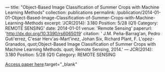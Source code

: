 —
title: "Object-Based Image Classification of Summer Crops with Machine Learning Methods"
collection: publications
permalink: /publication/2014-01-01-Object-Based-Image-Classification-of-Summer-Crops-with-Machine-Learning-Methods
excerpt: 'JCR(2014): 3.180 Position: 5/28 (Q1) Category: REMOTE SENSING'
date: 2014-01-01
venue: 'Remote Sensing'
paperurl: 'http://dx.doi.org/10.3390/rs6065019'
citation: ' J.M. Peña-Barrag&apos;an,  Pedro Guti&apos;errez,  C&apos;esar Herv&apos;as-Mart&apos;inez,  Johan Six,  Richard Plant,  F. L&apos;opez-Granados,    quot;Object-Based Image Classification of Summer Crops with Machine Learning Methods.   quot; Remote Sensing, 2014.'
—
JCR(2014): 3.180 Position: 5/28 (Q1) Category: REMOTE SENSING

[Access paper here](http://dx.doi.org/10.3390/rs6065019):target="_blank"